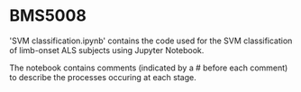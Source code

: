 # BMS5008
'SVM classification.ipynb' contains the code used for the SVM classification of limb-onset ALS subjects using Jupyter Notebook.

The notebook contains comments (indicated by a # before each comment) to describe the processes occuring at each stage.
